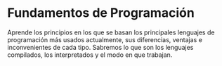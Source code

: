 # Fundamentos de Programación
Aprende los principios en los que se basan los principales lenguajes de programación más usados actualmente, sus diferencias, ventajas e inconvenientes de cada tipo. Sabremos lo que son los lenguajes compilados, los interpretados y el modo en que trabajan.
